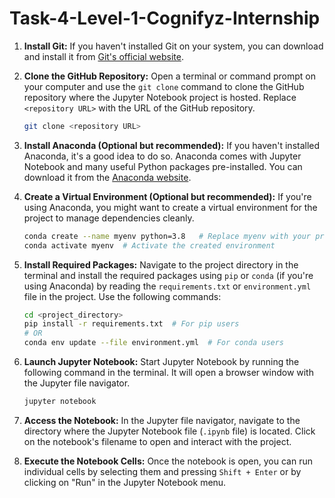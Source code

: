 # Task-4-Level-1-Cognifyz-Internship

1. **Install Git:**
   If you haven't installed Git on your system, you can download and install it from [Git's official website](https://git-scm.com/).

2. **Clone the GitHub Repository:**
   Open a terminal or command prompt on your computer and use the `git clone` command to clone the GitHub repository where the Jupyter Notebook project is hosted. Replace `<repository URL>` with the URL of the GitHub repository.
   ```bash
   git clone <repository URL>
   ```

3. **Install Anaconda (Optional but recommended):**
   If you haven't installed Anaconda, it's a good idea to do so. Anaconda comes with Jupyter Notebook and many useful Python packages pre-installed. You can download it from the [Anaconda website](https://www.anaconda.com/products/distribution).

4. **Create a Virtual Environment (Optional but recommended):**
   If you're using Anaconda, you might want to create a virtual environment for the project to manage dependencies cleanly.
   ```bash
   conda create --name myenv python=3.8   # Replace myenv with your preferred environment name
   conda activate myenv  # Activate the created environment
   ```

5. **Install Required Packages:**
   Navigate to the project directory in the terminal and install the required packages using `pip` or `conda` (if you're using Anaconda) by reading the `requirements.txt` or `environment.yml` file in the project. Use the following commands:
   ```bash
   cd <project_directory>
   pip install -r requirements.txt  # For pip users
   # OR
   conda env update --file environment.yml  # For conda users
   ```

6. **Launch Jupyter Notebook:**
   Start Jupyter Notebook by running the following command in the terminal. It will open a browser window with the Jupyter file navigator.
   ```bash
   jupyter notebook
   ```

7. **Access the Notebook:**
   In the Jupyter file navigator, navigate to the directory where the Jupyter Notebook file (`.ipynb` file) is located. Click on the notebook's filename to open and interact with the project.

8. **Execute the Notebook Cells:**
   Once the notebook is open, you can run individual cells by selecting them and pressing `Shift + Enter` or by clicking on "Run" in the Jupyter Notebook menu.
